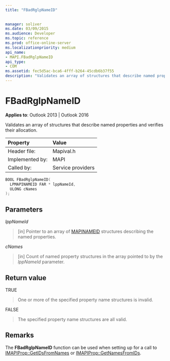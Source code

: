 ```yaml
---
title: "FBadRglpNameID"
 
 
manager: soliver
ms.date: 03/09/2015
ms.audience: Developer
ms.topic: reference
ms.prod: office-online-server
ms.localizationpriority: medium
api_name:
- MAPI.FBadRglpNameID
api_type:
- COM
ms.assetid: fec5d5ac-bca6-4fff-b264-45cdb6b37f55
description: "Validates an array of structures that describe named properties and verifies their allocation."
---
```


# FBadRglpNameID

**Applies to**: Outlook 2013 | Outlook 2016
  
Validates an array of structures that describe named properties and verifies their allocation.
  
|**Property**|**Value**|
|:-----|:-----|
|Header file:  <br/> |Mapival.h  <br/> |
|Implemented by:  <br/> |MAPI  <br/> |
|Called by:  <br/> |Service providers  <br/> |

```cpp
BOOL FBadRglpNameID(
  LPMAPINAMEID FAR * lppNameId,
  ULONG cNames
);
```

## Parameters

 _lppNameId_
  
> [in] Pointer to an array of [MAPINAMEID](mapinameid.md) structures describing the named properties.

 _cNames_
  
> [in] Count of named property structures in the array pointed to by the _lppNameId_ parameter.

## Return value

TRUE
  
> One or more of the specified property name structures is invalid.

FALSE
  
> The specified property name structures are all valid.

## Remarks

The **FBadRglpNameID** function can be used when setting up for a call to [IMAPIProp::GetIDsFromNames](imapiprop-getidsfromnames.md) or [IMAPIProp::GetNamesFromIDs](imapiprop-getnamesfromids.md).
  